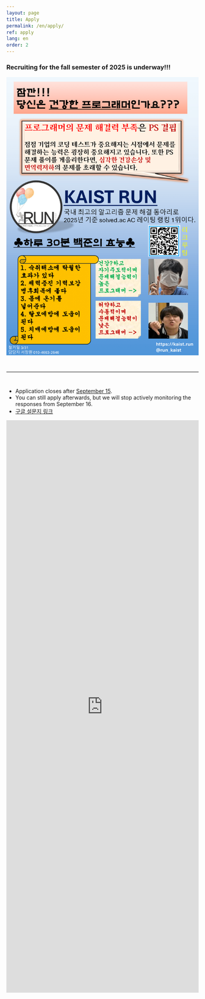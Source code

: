 ```yaml
---
layout: page
title: Apply
permalink: /en/apply/
ref: apply
lang: en
order: 2
---
```


### Recruiting for the fall semester of 2025 is underway!!!

<div style="text-align: center">
  <img src="/apply/2025-spring/런포스터 최종-1.png" alt="poster" style="width: 700px;"/>
</div>
<hr style="size: 20; margin-top: 40px; margin-bottom: 40px; border: solid; border-width: 0; border-bottom: 1px solid #e8e8e8;"/>

- Application closes after [September 15](https://www.timeanddate.com/worldclock/fixedtime.html?iso=20250915T235959&p1=3999).
- You can still apply afterwards, but we will stop actively monitoring the responses from September 16.
- [구글 설문지 링크](https://forms.gle/W2NtrhSWNhTTyipK7)
<iframe src="https://forms.gle/W2NtrhSWNhTTyipK7" frameborder="0" width="100%" height="1500px"></iframe>
